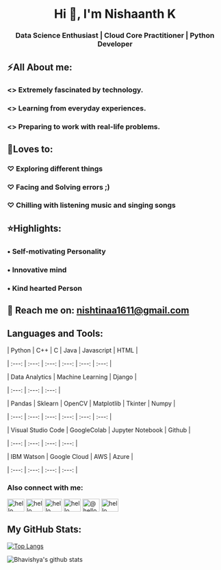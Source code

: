 <h1 align="center">Hi 👋, I'm Nishaanth K</h1>
<h3 align="center">Data Science Enthusiast | Cloud Core Practitioner | Python Developer</h3>

## ⚡All About me:
<h3><> Extremely fascinated by technology.</h3>
<h3><> Learning from everyday experiences.</h3> 
<h3><> Preparing to work with real-life problems.</h3>

## 🤗Loves to:
<h3>♡ Exploring different things </h3>
<h3>♡ Facing and Solving errors ;) </h3>
<h3>♡ Chilling with listening music and singing songs </h3>
  
## ⭐Highlights:
<h3>• Self-motivating Personality </h3>
<h3>• Innovative mind </h3>
<h3>• Kind hearted Person </h3>

## 📧 Reach me on: nishtinaa1611@gmail.com

## Languages and Tools:

| Python | C++ | C | Java | Javascript | HTML |

| :---: | :---: | :---: | :---: | :---: | :---: |

| Data Analytics | Machine Learning | Django |

| :---: | :---: | :---: |

| Pandas | Sklearn | OpenCV | Matplotlib | Tkinter | Numpy |

| :---: | :---: | :---: | :---: | :---: | :---: |

| Visual Studio Code | GoogleColab | Jupyter Notebook | Github |

| :---: | :---: | :---: | :---: |

| IBM Watson | Google Cloud | AWS | Azure |

| :---: | :---: | :---: | :---: |

<h3 align="left">Also connect with me:</h3>
<p align="left">
<a href="https://twitter.com/k-nishaanth" target="blank"><img align="center" src="https://cdn.jsdelivr.net/npm/simple-icons@3.0.1/icons/twitter.svg" alt="hello" height="30" width="40" /></a>
<a href="https://linkedin.com/in/nishaanth-k" target="blank"><img align="center" src="https://cdn.jsdelivr.net/npm/simple-icons@3.0.1/icons/linkedin.svg" alt="hello" height="30" width="40" /></a>
<a href="https://www.facebook.com/nishaanth.nishaanth.7982" target="blank"><img align="center" src="https://cdn.jsdelivr.net/npm/simple-icons@3.0.1/icons/facebook.svg" alt="hello" height="30" width="40" /></a>
<a href="https://www.instagram.com/mr.infatuator" target="blank"><img align="center" src="https://cdn.jsdelivr.net/npm/simple-icons@3.0.1/icons/instagram.svg" alt="hello" height="30" width="40" /></a>
<a href="https://medium.com/@nishtinaa1611" target="blank"><img align="center" src="https://cdn.jsdelivr.net/npm/simple-icons@3.0.1/icons/medium.svg" alt="@hello" height="30" width="40" /></a>
<a href="https://discord.gg/RsNjHAew" target="blank"><img align="center" src="https://cdn.jsdelivr.net/npm/simple-icons@3.0.1/icons/discord.svg" alt="hello" height="30" width="40" /></a>
</p>

## My GitHub Stats:
[![Top Langs](https://github-readme-stats.vercel.app/api/top-langs/?username=Nishaanth1611&layout=compact&show_icons=true&theme=dark)](https://github.com/anuraghazra/github-readme-stats)

![Bhavishya's github stats](https://github-readme-stats.vercel.app/api?username=Nishaanth1611&show_icons=true&theme=dark)
